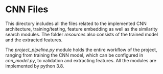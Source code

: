 # CNN Files

This directory includes all the files related to the implemented CNN architecture, training/testing, feature embedding as well as the similarity search modules. The folder *resources* also consists of the trained model and the extracted features.  

The *project_pipeline.py* module holds the entire workflow of the project, ranging from training the CNN model, which can be configured in *cnn_model.py*, to validation and extracting features. All the modules are implemented by python 3.8.